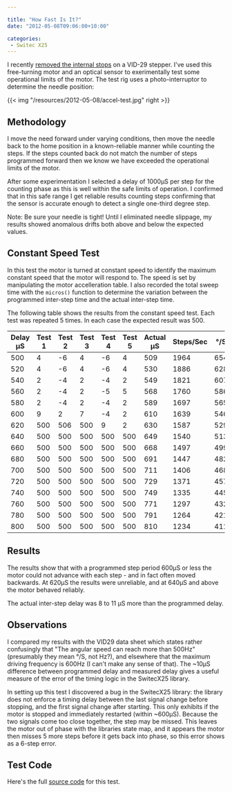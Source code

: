 ```yaml
---

title: "How Fast Is It?"
date: "2012-05-08T09:06:00+10:00"

categories:
 - Switec X25
---
```


I recently [removed the internal stops](/blog/2012/04/04/pulling-out-the-stops/) on a VID-29 stepper.  I've used this free-turning motor and an optical sensor to exerimentally test some operational limits of the motor.  The test rig uses a photo-interruptor to determine the needle position:

{{< img "/resources/2012-05-08/accel-test.jpg" right >}}

<!--more-->

Methodology
-----------

I move the need forward under varying conditions, then move the needle back to the home position in a known-reliable manner while counting the steps.  If the steps counted back do not match the number of steps programmed forward then we know we have exceeded the operational limits of the motor.

After some experimentation I selected a delay of 1000&mu;S per step for the counting phase as this is well within the safe limits of operation.  I confirmed that in this safe range I get reliable results counting steps confirming that the sensor is accurate enough to detect a single one-third degree step.

Note: Be sure your needle is tight!  Until I eliminated needle slippage, my results showed anomalous drifts both above and below the expected values.

Constant Speed Test
-------------------

In this test the motor is turned at constant speed to identify the maximum constant speed that the motor will respond to.  The speed is set by manipulating the motor accelleration table.  I also recorded the total sweep time with the ```micros()``` function to determine the variation between the programmed inter-step time and the actual inter-step time.

The following table shows the results from the constant speed test.
Each test was repeated 5 times.  In each case the expected result was
500.  

Delay &mu;S | Test 1 | Test 2 | Test 3 | Test 4 | Test 5 | Actual &mu;S | Steps/Sec | &deg;/S
----- | ------ | ------ | ------ | ------ | ------ | ----- | -----| ----- |
500 | 4 | -6 | 4 | -6 | 4 | 509 | 1964 | 654
520 | 4 | -6 | 4 | -6 | 4 | 530 | 1886 | 628
540 | 2 | -4 | 2 | -4 | 2 | 549 | 1821 | 607
560 | 2 | -4 | 2 | -5 | 5 | 568 | 1760 | 586
580 | 2 | -4 | 2 | -4 | 2 | 589 | 1697 | 565
600 | 9 | 2 | 7 | -4 | 2 | 610 | 1639 | 546
620 | 500 | 506 | 500 | 9 | 2 | 630 | 1587 | 529
640 | 500 | 500 | 500 | 500 | 500 | 649 | 1540 | 513
660 | 500 | 500 | 500 | 500 | 500 | 668 | 1497 | 499
680 | 500 | 500 | 500 | 500 | 500 | 691 | 1447 | 482
700 | 500 | 500 | 500 | 500 | 500 | 711 | 1406 | 468
720 | 500 | 500 | 500 | 500 | 500 | 729 | 1371 | 457
740 | 500 | 500 | 500 | 500 | 500 | 749 | 1335 | 445
760 | 500 | 500 | 500 | 500 | 500 | 771 | 1297 | 432
780 | 500 | 500 | 500 | 500 | 500 | 791 | 1264 | 421
800 | 500 | 500 | 500 | 500 | 500 | 810 | 1234 | 411


Results
-------

The results show that with a programmed step period 600&mu;S or less the motor could not advance with each step - and in fact often moved backwards.  At 620&mu;S the results were unreliable, and at 640&mu;S and above the motor behaved reliably.

The actual inter-step delay was 8 to 11 &mu;S more than the programmed delay.

Observations
------------

I compared my results with the VID29 data sheet which states rather confusingly that "The angular speed can reach more than 500Hz" (presumably they mean &deg;/S, not Hz?), and elsewhere that the maximum driving frequency is 600Hz (I can't make any sense of that). The ~10&mu;S difference between programmed delay and measured delay gives a useful measure of the error of the timing logic in the SwitecX25 library.

In setting up this test I discovered a bug in the SwitecX25 library: the library does not enforce a timing delay between the last signal change before stopping, and the first signal change after starting.  This only exhibits if the motor is stopped and immediately restarted (within ~600&mu;S).  Because the two signals come too close together, the step may be missed.  This leaves the motor out of phase with the libraries state map, and it appears the motor then misses 5 more steps before it gets back into phase, so this error shows as a 6-step error.


Test Code
---------

Here's the full [source code](https://gist.github.com/2590599/73ff197ea22c312335c6d02cd9c1333eb238db50) for this test.
